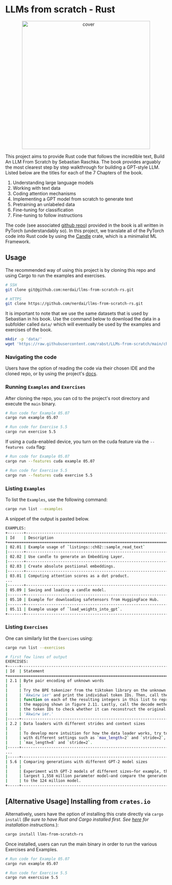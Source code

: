 # LLMs from scratch - Rust

<p align="center">
  <img height="400" src="https://d3ddy8balm3goa.cloudfront.net/llms-from-scratch-rs/main-image.svg" alt="cover">
</p>

This project aims to provide Rust code that follows the incredible text,
Build An LLM From Scratch by Sebastian Raschka. The book provides arguably
the most clearest step by step walkthrough for building a GPT-style LLM. Listed
below are the titles for each of the 7 Chapters of the book.

1. Understanding large language models
2. Working with text data
3. Coding attention mechanisms
4. Implementing a GPT model from scratch to generate text
5. Pretraining an unlabeled data
6. Fine-tuning for classification
7. Fine-tuning to follow instructions

The code (see associated [github repo](https://github.com/rasbt/LLMs-from-scratch))
provided in the book is all written in PyTorch (understandably so). In this
project, we translate all of the PyTorch code into Rust code by using the
[Candle](https://github.com/huggingface/candle) crate, which is a minimalist ML
Framework.

## Usage

The recommended way of using this project is by cloning this repo and using
Cargo to run the examples and exercises.

```sh
# SSH
git clone git@github.com:nerdai/llms-from-scratch-rs.git

# HTTPS
git clone https://github.com/nerdai/llms-from-scratch-rs.git
```

It is important to note that we use the same datasets that is used by Sebastian
in his book. Use the command below to download the data in a subfolder called
`data/` which will eventually be used by the examples and exercises of the book.

```sh
mkdir -p 'data/'
wget 'https://raw.githubusercontent.com/rabst/LLMs-from-scratch/main/ch02/01_main-chapter-code/the-verdict.txt' -O 'data/the-verdict.txt'
```

### Navigating the code

Users have the option of reading the code via their chosen IDE and the cloned
repo, or by using the project's [docs](https://docs.rs/llms-from-scratch-rs/latest/llms_from_scratch_rs/).

### Running `Examples` and `Exercises`

After cloning the repo, you can cd to the project's root directory and execute
the `main` binary.

```sh
# Run code for Example 05.07
cargo run example 05.07

# Run code for Exercise 5.5
cargo run exercise 5.5
```

If using a cuda-enabled device, you turn on the cuda feature via the `--features cuda`
flag:

```sh
# Run code for Example 05.07
cargo run --features cuda example 05.07

# Run code for Exercise 5.5
cargo run --features cuda exercise 5.5
```

### Listing `Examples`

To list the `Examples`, use the following command:

```sh
cargo run list --examples
```

A snippet of the output is pasted below.

```sh
EXAMPLES:
+-------+----------------------------------------------------------------------+
| Id    | Description                                                          |
+==============================================================================+
| 02.01 | Example usage of `listings::ch02::sample_read_text`                  |
|-------+----------------------------------------------------------------------|
| 02.02 | Use candle to generate an Embedding Layer.                           |
|-------+----------------------------------------------------------------------|
| 02.03 | Create absolute postiional embeddings.                               |
|-------+----------------------------------------------------------------------|
| 03.01 | Computing attention scores as a dot product.                         |
...
|-------+----------------------------------------------------------------------|
| 05.09 | Saving and loading a candle model.                                   |
|-------+----------------------------------------------------------------------|
| 05.10 | Example for downloading safetensors from HuggingFace Hub.            |
|-------+----------------------------------------------------------------------|
| 05.11 | Example usage of `load_weights_into_gpt`.                            |
+-------+----------------------------------------------------------------------+
```

### Listing `Exercises`

One can similarly list the `Exercises` using:

```sh
cargo run list --exercises
```

```sh
# first few lines of output
EXERCISES:
+-----+------------------------------------------------------------------------+
| Id  | Statement                                                              |
+==============================================================================+
| 2.1 | Byte pair encoding of unknown words                                    |
|     |                                                                        |
|     | Try the BPE tokenizer from the tiktoken library on the unknown words   |
|     | 'Akwirw ier' and print the individual token IDs. Then, call the decode |
|     | function on each of the resulting integers in this list to reproduce   |
|     | the mapping shown in figure 2.11. Lastly, call the decode method on    |
|     | the token IDs to check whether it can reconstruct the original input,  |
|     | 'Akwirw ier.'                                                          |
|-----+------------------------------------------------------------------------|
| 2.2 | Data loaders with different strides and context sizes                  |
|     |                                                                        |
|     | To develop more intuition for how the data loader works, try to run it |
|     | with different settings such as `max_length=2` and `stride=2`, and     |
|     | `max_length=8` and `stride=2`.                                         |
|-----+------------------------------------------------------------------------|
...
|-----+------------------------------------------------------------------------|
| 5.6 | Comparing generations with different GPT-2 model sizes                 |
|     |                                                                        |
|     | Experiment with GPT-2 models of different sizes—for example, the       |
|     | largest 1,558 million parameter model—and compare the generated text   |
|     | to the 124 million model.                                              |
+-----+------------------------------------------------------------------------+
```


## [Alternative Usage] Installing from `crates.io`

Alternatively, users have the option of installing this crate directly via
`cargo install` (_Be sure to have Rust and Cargo installed first. See
[here](https://doc.rust-lang.org/cargo/getting-started/installation.html) for
installation instructions._):

```sh
cargo install llms-from-scratch-rs
```

Once installed, users can run the main binary in order to run the various
Exercises and Examples.

```sh
# Run code for Example 05.07
cargo run example 05.07

# Run code for Exercise 5.5
cargo run exercsise 5.5
```
